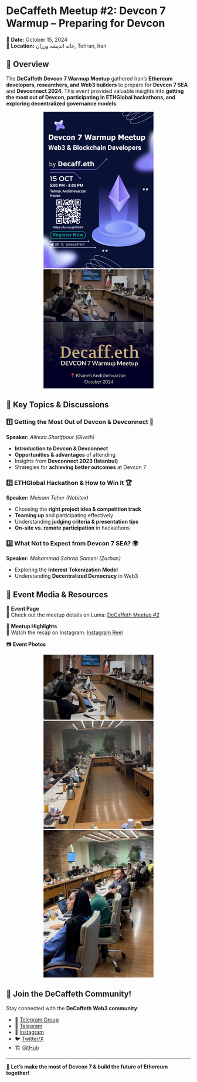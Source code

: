 
# **DeCaffeth Meetup #2: Devcon 7 Warmup – Preparing for Devcon**  

📅 **Date:** October 15, 2024  
📍 **Location:** خانه اندیشه ورزان, Tehran, Iran  

## 🎯 Overview  
The **DeCaffeth Devcon 7 Warmup Meetup** gathered Iran’s **Ethereum developers, researchers, and Web3 builders** to prepare for **Devcon 7 SEA** and **Devconnect 2024**. This event provided valuable insights into **getting the most out of Devcon, participating in ETHGlobal hackathons, and exploring decentralized governance models**.  

<p align="center">
  <img src="https://github.com/DeCaffeth/DeCaffeth/blob/main/Meetup%232/meetup%232_poster.jpg" alt="Meetup Poster" width="300"/>
  <img src="https://github.com/DeCaffeth/DeCaffeth/blob/main/Meetup%232/meetup%232_cover.jpg" alt="Meetup Cover" width="300"/>
</p>  

## 🔹 Key Topics & Discussions  

### 1️⃣ **Getting the Most Out of Devcon & Devconnect** 🎤  
**Speaker:** *Alireza Sharifpour (Giveth)*  
- **Introduction to Devcon & Devconnect**  
- **Opportunities & advantages** of attending  
- Insights from **Devconnect 2023 (Istanbul)**  
- Strategies for **achieving better outcomes** at Devcon 7  

### 2️⃣ **ETHGlobal Hackathon & How to Win It** 🏆  
**Speaker:** *Meisam Taher (Nobitex)*  
- Choosing the **right project idea & competition track**  
- **Teaming up** and participating effectively  
- Understanding **judging criteria & presentation tips**  
- **On-site vs. remote participation** in hackathons  

### 3️⃣ **What Not to Expect from Devcon 7 SEA?** 🌍  
**Speaker:** *Mohammad Sohrab Sameni (Zarban)*  
- Exploring the **Interest Tokenization Model**  
- Understanding **Decentralized Democracy** in Web3  

## 📸 Event Media & Resources  
📅 **Event Page**  
🔗 Check out the meetup details on Luma: [DeCaffeth Meetup #2](https://lu.ma/jpit5d64)  

🎥 **Meetup Highlights**  
🔗 Watch the recap on Instagram: [Instagram Reel](https://www.instagram.com/reel/DCluxp9AGsV/?igsh=bHA1aXVldnF3bzQ2)  

📷 **Event Photos**  
<p align="center">
  <img src="https://github.com/DeCaffeth/DeCaffeth/blob/main/Meetup%232/meetup%232_photo1.jpg" alt="Photo 1" width="300"/>
  <img src="https://github.com/DeCaffeth/DeCaffeth/blob/main/Meetup%232/meetup%232_photo2.jpg" alt="Photo 2" width="300"/>
  <img src="https://github.com/DeCaffeth/DeCaffeth/blob/main/Meetup%232/meetup%232_photo3.jpg" alt="Photo 3" width="300"/>
</p>  

## 💬 Join the DeCaffeth Community!  
Stay connected with the **DeCaffeth Web3 community**:  
- 💬 [Telegram Group](https://t.me/+ZLX3NJEAHZYyNjc0)  
- 📱 [Telegram](https://t.me/decaffeth)  
- 📱 [Instagram](https://www.instagram.com/decaffeth)  
- 🐦 [Twitter/X](https://x.com/decaffeth)  
- 🏗 [GitHub](https://github.com/decaffeth)  

---  
🚀 **Let’s make the most of Devcon 7 & build the future of Ethereum together!**  
